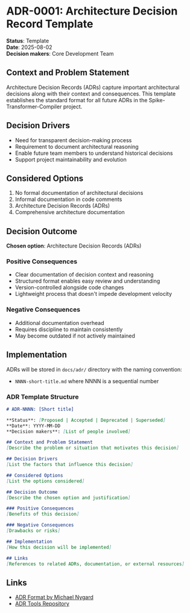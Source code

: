 # ADR-0001: Architecture Decision Record Template

**Status**: Template  
**Date**: 2025-08-02  
**Decision makers**: Core Development Team  

## Context and Problem Statement

Architecture Decision Records (ADRs) capture important architectural decisions along with their context and consequences. This template establishes the standard format for all future ADRs in the Spike-Transformer-Compiler project.

## Decision Drivers

- Need for transparent decision-making process
- Requirement to document architectural reasoning
- Enable future team members to understand historical decisions
- Support project maintainability and evolution

## Considered Options

1. No formal documentation of architectural decisions
2. Informal documentation in code comments
3. Architecture Decision Records (ADRs)
4. Comprehensive architecture documentation

## Decision Outcome

**Chosen option**: Architecture Decision Records (ADRs)

### Positive Consequences

- Clear documentation of decision context and reasoning
- Structured format enables easy review and understanding
- Version-controlled alongside code changes
- Lightweight process that doesn't impede development velocity

### Negative Consequences

- Additional documentation overhead
- Requires discipline to maintain consistently
- May become outdated if not actively maintained

## Implementation

ADRs will be stored in `docs/adr/` directory with the naming convention:
- `NNNN-short-title.md` where NNNN is a sequential number

### ADR Template Structure

```markdown
# ADR-NNNN: [Short title]

**Status**: [Proposed | Accepted | Deprecated | Superseded]
**Date**: YYYY-MM-DD
**Decision makers**: [List of people involved]

## Context and Problem Statement
[Describe the problem or situation that motivates this decision]

## Decision Drivers
[List the factors that influence this decision]

## Considered Options
[List the options considered]

## Decision Outcome
[Describe the chosen option and justification]

### Positive Consequences
[Benefits of this decision]

### Negative Consequences
[Drawbacks or risks]

## Implementation
[How this decision will be implemented]

## Links
[References to related ADRs, documentation, or external resources]
```

## Links

- [ADR Format by Michael Nygard](https://cognitect.com/blog/2011/11/15/documenting-architecture-decisions)
- [ADR Tools Repository](https://github.com/npryce/adr-tools)